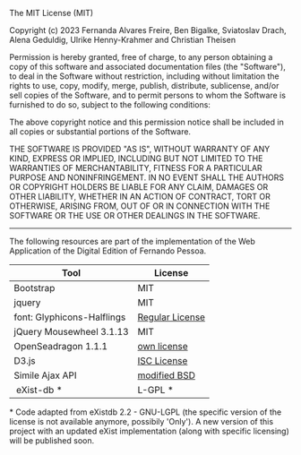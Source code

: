 The MIT License (MIT)

Copyright (c) 2023 Fernanda Alvares Freire, Ben Bigalke, Sviatoslav Drach, 
Alena Geduldig, Ulrike Henny-Krahmer and Christian Theisen

Permission is hereby granted, free of charge, to any person obtaining a copy
of this software and associated documentation files (the "Software"), to deal
in the Software without restriction, including without limitation the rights
to use, copy, modify, merge, publish, distribute, sublicense, and/or sell
copies of the Software, and to permit persons to whom the Software is
furnished to do so, subject to the following conditions:

The above copyright notice and this permission notice shall be included in
all copies or substantial portions of the Software.

THE SOFTWARE IS PROVIDED "AS IS", WITHOUT WARRANTY OF ANY KIND, EXPRESS OR
IMPLIED, INCLUDING BUT NOT LIMITED TO THE WARRANTIES OF MERCHANTABILITY,
FITNESS FOR A PARTICULAR PURPOSE AND NONINFRINGEMENT. IN NO EVENT SHALL THE
AUTHORS OR COPYRIGHT HOLDERS BE LIABLE FOR ANY CLAIM, DAMAGES OR OTHER
LIABILITY, WHETHER IN AN ACTION OF CONTRACT, TORT OR OTHERWISE, ARISING FROM,
OUT OF OR IN CONNECTION WITH THE SOFTWARE OR THE USE OR OTHER DEALINGS IN
THE SOFTWARE.


---------

The following resources are part of the implementation of the Web Application
of the Digital Edition of Fernando Pessoa.

| Tool | License |
| ------------- | ------------- |
| Bootstrap | MIT |
| jquery | MIT | 
| font: Glyphicons-Halflings | [Regular License](https://glyphicons.com/license/) | 
| jQuery Mousewheel 3.1.13 | MIT | 
| OpenSeadragon 1.1.1 | [own license](http://openseadragon.github.io/license/) | 
| D3.js | [ISC License](https://github.com/d3/d3/blob/main/LICENSE) | 
|  Simile Ajax API | [modified BSD](https://github.com/zepheira/simile-ajax/blob/master/LICENSE.txt) |
|  eXist-db * | L-GPL * | 

\* Code adapted from eXistdb 2.2 - GNU-LGPL (the specific version of the 
license is not available anymore, possibily 'Only'). A new version of 
this project with an updated eXist implementation (along with specific 
licensing) will be published soon.
